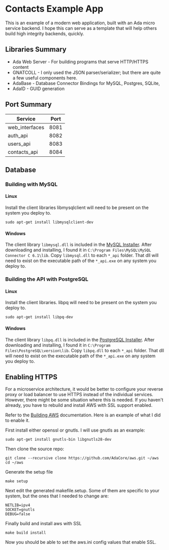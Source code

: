 
Contacts Example App
====================

This is an example of a modern web application, built with an Ada micro service backend. I hope this can serve as a template that will help others build high integrity backends, quickly.

Libraries Summary
-----------------

 * Ada Web Server - For building programs that serve HTTP/HTTPS content
 * GNATCOLL - I only used the JSON parser/serializer; but there are quite a few useful components here.
 * AdaBase - Database Connector Bindings for MySQL, Postgres, SQLite, 
 * AdaID - GUID generation

Port Summary
------------

 | Service        | Port |
 | -------------- | ---- |
 | web_interfaces | 8081 |
 | auth_api       | 8082 |
 | users_api      | 8083 |
 | contacts_api   | 8084 |

Database
--------

### Building with MySQL

#### Linux

Install the client libraries libmysqlclient will need to be present on the system you deploy to.

    sudo apt-get install libmysqlclient-dev

#### Windows

The client library `libmysql.dll` is included in the [MySQL Installer](https://dev.mysql.com/downloads/installer/). After downloading and installing, I found it in `C:\Program Files\MySQL\MySQL Connector C 6.1\lib`. Copy `libmysql.dll` to each `*_api` folder. That dll will need to exist on the executable path of the `*_api.exe` on any system you deploy to.



### Building the API with PostgreSQL


#### Linux
  
Install the client libraries. libpq will need to be present on the system you deploy to.

    sudo apt-get install libpq-dev

#### Windows

The client library `libpq.dll` is included in the [PostgreSQL Installer](https://www.enterprisedb.com/downloads/postgres-postgresql-downloads). After downloading and installing, I found it in `C:\Program Files\PostgreSQL\version\lib`. Copy `libpq.dll` to each `*_api` folder. That dll will need to exist on the executable path of the `*_api.exe` on any system you deploy to.



Enabling HTTPS
--------------

For a microservice architecture, it would be better to configure your reverse proxy or load balancer to use HTTPS instead of the individual services. However, there might be some situation where this is needed. If you haven't already, you have to rebuild and install AWS with SSL support enabled.

Refer to the [Building AWS](https://docs.adacore.com/aws-docs/aws/building_aws.html) documentation. Here is an example of what I did to enable it.

First install either openssl or gnutls. I will use gnutls as an example:

    sudo apt-get install gnutls-bin libgnutls28-dev

Then clone the source repo:

    git clone --recursive clone https://github.com/AdaCore/aws.git ~/aws
    cd ~/aws

Generate the setup file

    make setup

Next edit the generated makefile.setup. Some of them are specific to your system, but the ones that I needed to change are:

    NETLIB=ipv4
    SOCKET=gnutls
    DEBUG=false

Finally build and install aws with SSL
    
    make build install

Now you should be able to set the aws.ini config values that enable SSL.
